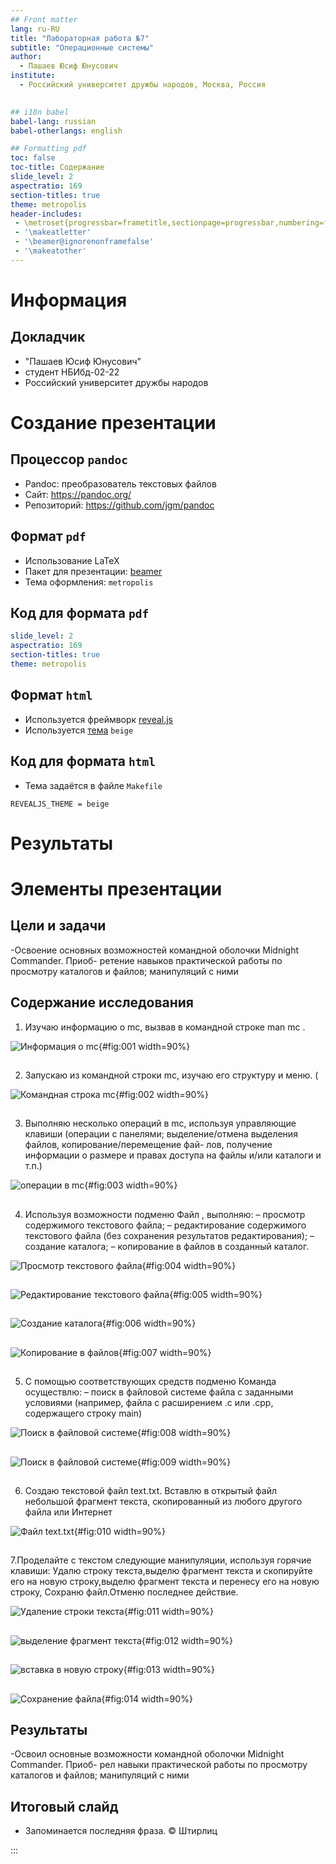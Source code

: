 ```yaml
---
## Front matter
lang: ru-RU
title: "Лабораторная работа №7"
subtitle: "Операционные системы"
author:
  - Пашаев Юсиф Юнусович
institute:
  - Российский университет дружбы народов, Москва, Россия
  

## i18n babel
babel-lang: russian
babel-otherlangs: english

## Formatting pdf
toc: false
toc-title: Содержание
slide_level: 2
aspectratio: 169
section-titles: true
theme: metropolis
header-includes:
 - \metroset{progressbar=frametitle,sectionpage=progressbar,numbering=fraction}
 - '\makeatletter'
 - '\beamer@ignorenonframefalse'
 - '\makeatother'
---
```


# Информация

## Докладчик


  * "Пашаев Юсиф Юнусович"
  * студент НБИбд-02-22
  * Российский университет дружбы народов
 





# Создание презентации

## Процессор `pandoc`

- Pandoc: преобразователь текстовых файлов
- Сайт: <https://pandoc.org/>
- Репозиторий: <https://github.com/jgm/pandoc>

## Формат `pdf`

- Использование LaTeX
- Пакет для презентации: [beamer](https://ctan.org/pkg/beamer)
- Тема оформления: `metropolis`

## Код для формата `pdf`

```yaml
slide_level: 2
aspectratio: 169
section-titles: true
theme: metropolis
```

## Формат `html`

- Используется фреймворк [reveal.js](https://revealjs.com/)
- Используется [тема](https://revealjs.com/themes/) `beige`

## Код для формата `html`

- Тема задаётся в файле `Makefile`

```make
REVEALJS_THEME = beige 
```
# Результаты


# Элементы презентации


## Цели и задачи

-Освоение основных возможностей командной оболочки Midnight Commander. Приоб-
ретение навыков практической работы по просмотру каталогов и файлов; манипуляций
с ними

## Содержание исследования

1. Изучаю информацию о mc, вызвав в командной строке man mc .

![Информация о mc](image/1.png){#fig:001 width=90%}

##

2. Запускаю из командной строки mc, изучаю его структуру и меню. (

![Командная строка mc](image/2.png){#fig:002 width=90%}

##

3. Выполняю несколько операций в mc, используя управляющие клавиши (операции
с панелями; выделение/отмена выделения файлов, копирование/перемещение фай-
лов, получение информации о размере и правах доступа на файлы и/или каталоги
и т.п.) 

![операции в mc](image/3.png){#fig:003 width=90%}

##

4. Используя возможности подменю Файл , выполняю:
– просмотр содержимого текстового файла;
– редактирование содержимого текстового файла (без сохранения результатов
редактирования);
– создание каталога;
– копирование в файлов в созданный каталог.

![Просмотр текстового файла](image/4.png){#fig:004 width=90%}

##

![Редактирование текстового файла](image/5.png){#fig:005 width=90%}

##

![Создание каталога](image/6.png){#fig:006 width=90%}

##

![Копирование в файлов](image/7.png){#fig:007 width=90%}

##

5.  С помощью соответствующих средств подменю Команда осуществлю:
– поиск в файловой системе файла с заданными условиями (например, файла
с расширением .c или .cpp, содержащего строку main) 

![Поиск в файловой системе](image/8.png){#fig:008 width=90%}

##

![Поиск в файловой системе](image/9.png){#fig:009 width=90%}

##

6. Создаю текстовой файл text.txt. Вставлю в открытый файл небольшой фрагмент текста, скопированный из любого другого файла или Интернет

![Файл text.txt](image/10.png){#fig:010 width=90%}

##

7.Проделайте с текстом следующие манипуляции, используя горячие клавиши:
 Удалю строку текста,выделю фрагмент текста и скопируйте его на новую строку,выделю фрагмент текста и перенесу его на новую строку, Сохраню файл.Отменю последнее действие.
 
 ![Удаление строки текста](image/11.png){#fig:011 width=90%}
 
##
 
 ![выделение фрагмент текста ](image/12.png){#fig:012 width=90%}
 
##

 ![вставка в новую строку](image/13.png){#fig:013 width=90%}
 
##
 
 ![Сохранение файла ](image/14.png){#fig:014 width=90%}


## Результаты

-Освоил основные возможности командной оболочки Midnight Commander. Приоб-
рел навыки  практической работы по просмотру каталогов и файлов; манипуляций
с ними



## Итоговый слайд

- Запоминается последняя фраза. © Штирлиц

:::


